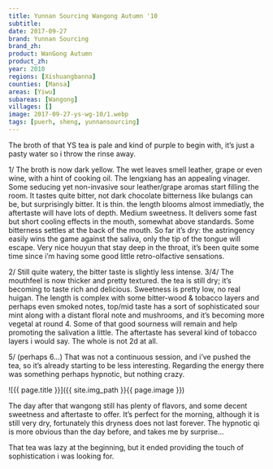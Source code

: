 ```yaml
---
title: Yunnan Sourcing Wangong Autumn '10
subtitle: 
date: 2017-09-27
brand: Yunnan Sourcing
brand_zh: 
product: WanGong Autumn
product_zh: 
year: 2010
regions: [Xishuangbanna]
counties: [Mansa]
areas: [Yiwu]
subareas: [Wangong]
villages: []
image: 2017-09-27-ys-wg-10/1.webp
tags: [puerh, sheng, yunnansourcing]
---
```

The broth of that YS tea is pale and kind of purple to begin with, it’s just a pasty water so i throw the rinse away.

1/ The broth is now dark yellow. The wet leaves smell leather, grape or even wine, with a hint of cooking oil. The lengxiang has an appealing vinager. Some seducing yet non-invasive sour leather/grape aromas start filling the room.
It tastes quite bitter, not dark chocolate bitterness like bulangs can be, but surprisingly bitter. It is thin. the length blooms almost immediatly, the aftertaste will have lots of depth. Medium sweetness. It delivers some fast but short cooling effects in the mouth, somewhat above standards. Some bitterness settles at the back of the mouth. So far it’s dry: the astringency easily wins the game against the saliva, only the tip of the tongue will escape.
Very nice houyun that stay deep in the throat, it’s been quite some time since i’m having some good little retro-olfactive sensations.

2/ Still quite watery, the bitter taste is slightly less intense.
3/4/ The mouthfeel is now thicker and pretty textured. the tea is still dry; it’s becoming to taste rich and delicious. Sweetness is pretty low, no real huigan. The length is complex with some bitter-wood & tobacco layers and perhaps even smoked notes, top/mid taste has a sort of sophisticated sour mint along with a distant floral note and mushrooms, and it’s becoming more vegetal at round 4. Some of that good sourness will remain and help promoting the salivation a little. The aftertaste has several kind of tobacco layers i would say. The whole is not 2d at all.

5/ (perhaps 6…) That was not a continuous session, and i’ve pushed the tea, so it’s already starting to be less interesting. Regarding the energy there was something perhaps hypnotic, but nothing crazy.

![{{ page.title }}]({{ site.img_path }}{{ page.image }})

The day after that wangong still has plenty of flavors, and some decent sweetness and aftertaste to offer. It’s perfect for the morning, although it is still very dry, fortunately this dryness does not last forever. The hypnotic qi is more obvious than the day before, and takes me by surprise…

That tea was lazy at the beginning, but it ended providing the touch of sophistication i was looking for.